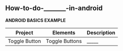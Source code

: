 ## How-to-do-_______-in-android

__ANDROID BASICS EXAMPLE__

| Project      | Elements | Description  |
|--------------|----------|--------------|
| Toggle Button  | Toggle Buttons | _____ |
